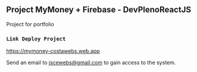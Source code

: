 ## Project MyMoney + Firebase - DevPlenoReactJS

Project for portfolio

### `Link Deploy Project`

https://mymoney-costawebs.web.app

Send an email to jscewebs@gmail.com to gain access to the system.
